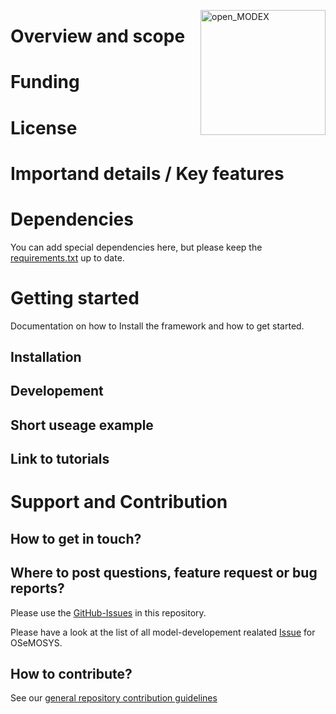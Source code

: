 <a href="https://reiner-lemoine-institut.de/open_modex/"><img align="right" width="200" height="200" src="https://avatars2.githubusercontent.com/u/47811754?s=200&v=4" alt="open_MODEX"></a>


# Overview and scope

# Funding

# License

# Importand details / Key features

# Dependencies
You can add special dependencies here, but please keep the [requirements.txt]() up to date.

# Getting started
Documentation on how to Install the framework and how to get started.

## Installation

## Developement

## Short useage example 

## Link to tutorials

# Support and Contribution

## How to get in touch? 

## Where to post questions, feature request or bug reports?
Please use the [GitHub-Issues](https://github.com/open-modex/models/issues/new/choose) in this repository.

Please have a look at the list of all model-developement realated
[Issue](https://github.com/open-modex/models/issues?q=is%3Aopen+label%3AOSeMOSYS+label%3Amodel-dev-docs+) for OSeMOSYS.

## How to contribute?
See our [general repository contribution guidelines](https://github.com/open-modex/models/blob/develop/CONTRIBUTING.md)


